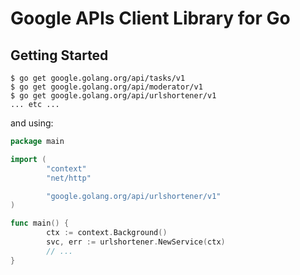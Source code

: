 # Google APIs Client Library for Go

## Getting Started

```shell
$ go get google.golang.org/api/tasks/v1
$ go get google.golang.org/api/moderator/v1
$ go get google.golang.org/api/urlshortener/v1
... etc ...
```

and using:

```go
package main

import (
        "context"
        "net/http"

        "google.golang.org/api/urlshortener/v1"
)

func main() {
        ctx := context.Background()
        svc, err := urlshortener.NewService(ctx)
        // ...
}
```
